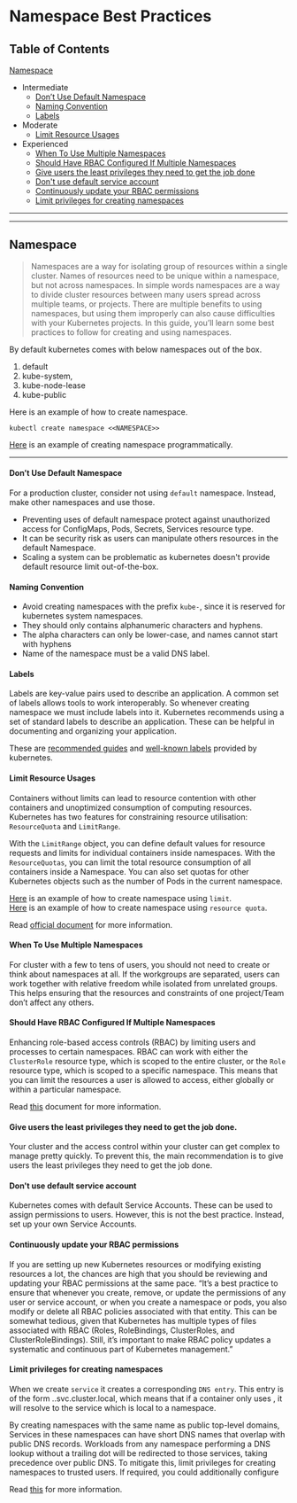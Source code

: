 # Namespace Best Practices

## Table of Contents

[Namespace](#namespace)
- Intermediate
    + [Don’t Use Default Namespace](#dont-use-default-namespace)
    + [Naming Convention](#naming-convention)
    + [Labels](#labels)
- Moderate
    + [Limit Resource Usages](#limit-resource-usages)
- Experienced
    + [When To Use Multiple Namespaces](#when-to-use-multiple-namespaces)
    + [Should Have RBAC Configured If Multiple Namespaces](#should-have-rbac-configured-if-multiple-namespaces)
    + [Give users the least privileges they need to get the job done](#give-users-the-least-privileges-they-need-to-get-the-job-done)
    + [Don't use default service account](#dont-use-default-service-account)
    + [Continuously update your RBAC permissions](#continuously-update-your-RBAC-permissions)
    + [Limit privileges for creating namespaces](#limit-privileges-for-creating-namespaces)

---
---

## Namespace

> Namespaces are a way for isolating group of resources within a single cluster. Names of resources need to be unique within a namespace, but not across namespaces. In simple words namespaces are a way to divide cluster resources between many users spread across multiple teams, or projects. There are multiple benefits to using namespaces, but using them improperly can also cause difficulties with your Kubernetes projects. In this guide, you’ll learn some best practices to follow for creating and using namespaces.

By default kubernetes comes with below namespaces out of the box.

1. default
2. kube-system, 
3. kube-node-lease
4. kube-public

Here is an example of how to create namespace.

```
kubectl create namespace <<NAMESPACE>>
```

[Here](https://github.com/vaibhavneedreply/kubernetes-best-practices/blob/master/namespace/namespace.yaml) is an example of creating namespace programmatically.

---

#### Don’t Use Default Namespace

For a production cluster, consider not using `default` namespace. Instead, make other namespaces and use those.

- Preventing uses of default namespace protect against unauthorized access for ConfigMaps, Pods, Secrets, Services resource type.
- It can be security risk as users can manipulate others resources in the default Namespace.
- Scaling a system can be problematic as kubernetes doesn't provide default resource limit out-of-the-box.

#### Naming Convention

- Avoid creating namespaces with the prefix `kube-`, since it is reserved for kubernetes system namespaces.
- They should only contains alphanumeric characters and hyphens.
- The alpha characters can only be lower-case, and names cannot start with hyphens
- Name of the namespace must be a valid DNS label.

#### Labels

Labels are key-value pairs used to describe an application. A common set of labels allows tools to work interoperably. So whenever creating namespace we must include labels into it. Kubernetes recommends using a set of standard labels to describe an application. These can be helpful in documenting and organizing your application. 

These are [recommended guides](https://kubernetes.io/docs/concepts/overview/working-with-objects/common-labels/) and [well-known labels](https://kubernetes.io/docs/reference/labels-annotations-taints/) provided by kubernetes.

#### Limit Resource Usages

Containers without limits can lead to resource contention with other containers and unoptimized consumption of computing resources. Kubernetes has two features for constraining resource utilisation: `ResourceQuota` and `LimitRange`.

With the `LimitRange` object, you can define default values for resource requests and limits for individual containers inside namespaces.
With the `ResourceQuotas`, you can limit the total resource consumption of all containers inside a Namespace. You can also set quotas for other Kubernetes objects such as the number of Pods in the current namespace.

[Here](https://github.com/vaibhavneedreply/kubernetes-best-practices/blob/master/namespace/namespace-with-limit.yaml) is an example of how to create namespace using `limit`.<br /> 
[Here](https://github.com/vaibhavneedreply/kubernetes-best-practices/blob/master/namespace/namespace-with-resources-quota.yaml) is an example of how to create namespace using `resource quota`.

Read [official document](https://kubernetes.io/docs/concepts/policy/resource-quotas/) for more information.

#### When To Use Multiple Namespaces

For cluster with a few to tens of users, you should not need to create or think about namespaces at all. If the workgroups are separated, users can work together with relative freedom while isolated from unrelated groups. This helps ensuring that the resources and constraints of one project/Team don’t affect any others.

#### Should Have RBAC Configured If Multiple Namespaces

Enhancing role-based access controls (RBAC) by limiting users and processes to certain namespaces. RBAC can work with either the `ClusterRole` resource type, which is scoped to the entire cluster, or the `Role` resource type, which is scoped to a specific namespace. This means that you can limit the resources a user is allowed to access, either globally or within a particular namespace.

Read [this](https://learnk8s.io/rbac-kubernetes) document for more information.

#### Give users the least privileges they need to get the job done.

Your cluster and the access control within your cluster can get complex to manage pretty quickly. To prevent this, the main recommendation is to give users the least privileges they need to get the job done.

#### Don't use default service account

Kubernetes comes with default Service Accounts. These can be used to assign permissions to users. However, this is not the best practice. Instead, set up your own Service Accounts.

#### Continuously update your RBAC permissions

 If you are setting up new Kubernetes resources or modifying existing resources a lot, the chances are high that you should be reviewing and updating your RBAC permissions at the same pace. “It’s a best practice to ensure that whenever you create, remove, or update the permissions of any user or service account, or when you create a namespace or pods, you also modify or delete all RBAC policies associated with that entity. This can be somewhat tedious, given that Kubernetes has multiple types of files associated with RBAC (Roles, RoleBindings, ClusterRoles, and ClusterRoleBindings). Still, it’s important to make RBAC policy updates a systematic and continuous part of Kubernetes management.” 

#### Limit privileges for creating namespaces

When we create `service` it creates a corresponding `DNS entry`. This entry is of the form <service-name>.<namespace-name>.svc.cluster.local, which means that if a container only uses <service-name>, it will resolve to the service which is local to a namespace.

By creating namespaces with the same name as public top-level domains, Services in these namespaces can have short DNS names that overlap with public DNS records. Workloads from any namespace performing a DNS lookup without a trailing dot will be redirected to those services, taking precedence over public DNS. To mitigate this, limit privileges for creating namespaces to trusted users. If required, you could additionally configure

Read [this](https://kubernetes.io/docs/concepts/overview/working-with-objects/namespaces/#namespaces-and-dns) for more information.